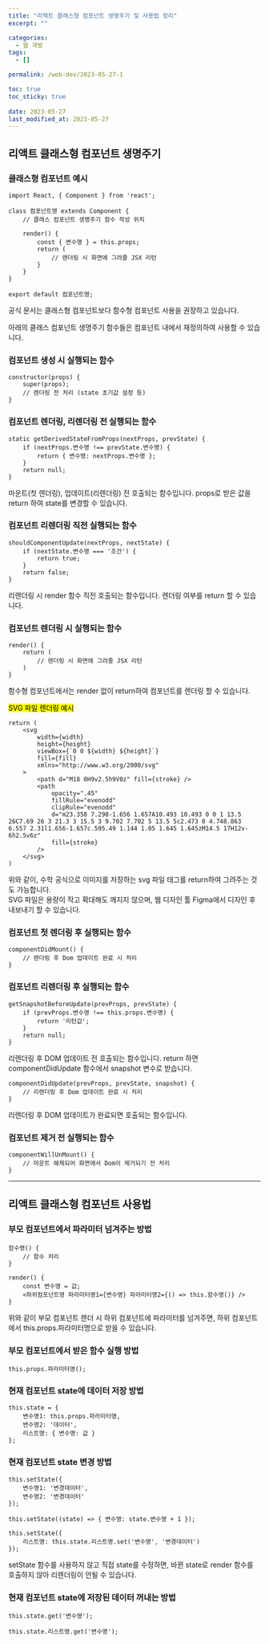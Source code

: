 ```yaml
---
title: "리액트 클래스형 컴포넌트 생명주기 및 사용법 정리"
excerpt: ""

categories:
  - 웹 개발
tags:
  - []

permalink: /web-dev/2023-05-27-1

toc: true
toc_sticky: true
 
date: 2023-05-27
last_modified_at: 2023-05-27
---
```


## 리액트 클래스형 컴포넌트 생명주기

### 클래스형 컴포넌트 예시
```
import React, { Component } from 'react';

class 컴포넌트명 extends Component {
    // 클래스 컴포넌트 생명주기 함수 작성 위치

    render() {
        const { 변수명 } = this.props;
        return (
            // 렌더링 시 화면에 그려줄 JSX 리턴
        }
    }
}

export default 컴포넌트명;
```
공식 문서는 클래스형 컴포넌트보다 함수형 컴포넌트 사용을 권장하고 있습니다.

아래의 클래스 컴포넌트 생명주기 함수들은 컴포넌트 내에서 재정의하여 사용할 수 있습니다.

### 컴포넌트 생성 시 실행되는 함수
```
constructor(props) {
    super(props);
    // 렌더링 전 처리 (state 초기값 설정 등)
}
```

### 컴포넌트 렌더링, 리렌더링 전 실행되는 함수
```
static getDerivedStateFromProps(nextProps, prevState) {
    if (nextProps.변수명 !== prevState.변수명) {
        return { 변수명: nextProps.변수명 };
    }
    return null;
}
```
마운트(첫 렌더링), 업데이트(리렌더링) 전 호출되는 함수입니다. props로 받은 값을 return 하여 state를 변경할 수 있습니다.

### 컴포넌트 리렌더링 직전 실행되는 함수
```
shouldComponentUpdate(nextProps, nextState) {
    if (nextState.변수명 === '조건') {
    	return true;
    }
    return false;
}
```
리렌더링 시 render 함수 직전 호출되는 함수입니다. 렌더링 여부를 return 할 수 있습니다.

### 컴포넌트 렌더링 시 실행되는 함수
```
render() {
    return (
        // 렌더링 시 화면에 그려줄 JSX 리턴
    )
}
```
함수형 컴포넌트에서는 render 없이 return하여 컴포넌트를 렌더링 할 수 있습니다.

<mark>SVG 파일 렌더링 예시</mark>
```
return (
    <svg
        width={width}
        height={height}
        viewBox={`0 0 ${width} ${height}`}
        fill={fill}
        xmlns="http://www.w3.org/2000/svg"
    >
        <path d="M18 0H9v2.5h9V0z" fill={stroke} />
        <path
            opacity=".45"
            fillRule="evenodd"
            clipRule="evenodd"
            d="m23.358 7.298-1.656 1.657A10.493 10.493 0 0 1 13.5 26C7.69 26 3 21.3 3 15.5 3 9.702 7.702 5 13.5 5c2.473 0 4.748.863 6.557 2.31l1.656-1.657c.595.49 1.144 1.05 1.645 1.645zM14.5 17H12v-6h2.5v6z"
            fill={stroke}
        />
    </svg>
)
```
위와 같이, 수학 공식으로 이미지를 저장하는 svg 파일 태그를 return하여 그려주는 것도 가능합니다.  
SVG 파일은 용량이 작고 확대해도 깨지지 않으며, 웹 디자인 툴 Figma에서 디자인 후 내보내기 할 수 있습니다.

### 컴포넌트 첫 렌더링 후 실행되는 함수
```
componentDidMount() {
    // 렌더링 후 Dom 업데이트 완료 시 처리
}
```

### 컴포넌트 리렌더링 후 실행되는 함수
```
getSnapshotBeforeUpdate(prevProps, prevState) {
    if (prevProps.변수명 !== this.props.변수명) {
        return '리턴값';
    }
    return null;
}
```
리렌더링 후 DOM 업데이트 전 호출되는 함수입니다. return 하면 componentDidUpdate 함수에서 snapshot 변수로 받습니다.

```
componentDidUpdate(prevProps, prevState, snapshot) {
    // 리렌더링 후 Dom 업데이트 완료 시 처리
}
```
리렌더링 후 DOM 업데이트가 완료되면 호출되는 함수입니다.

### 컴포넌트 제거 전 실행되는 함수
```
componentWillUnMount() {
    // 마운트 해제되어 화면에서 Dom이 제거되기 전 처리
}
```

---

## 리액트 클래스형 컴포넌트 사용법

### 부모 컴포넌트에서 파라미터 넘겨주는 방법
```
함수명() {
    // 함수 처리
}

render() {
    const 변수명 = 값;
    <하위컴포넌트명 파라미터명1={변수명} 파라미터명2={() => this.함수명()} />
}
```
위와 같이 부모 컴포넌트 렌더 시 하위 컴포넌트에 파라미터를 넘겨주면, 하위 컴포넌트에서 this.props.파라미터명으로 받을 수 있습니다.

### 부모 컴포넌트에서 받은 함수 실행 방법
```
this.props.파라미터명();
```

### 현재 컴포넌트 state에 데이터 저장 방법
```
this.state = {
    변수명1: this.props.파라미터명,
    변수명2: '데이터',
    리스트명: { 변수명: 값 }
};
```

### 현재 컴포넌트 state 변경 방법
```
this.setState({
    변수명1: '변경데이터',
    변수명2: '변경데이터'
});
```
```
this.setState((state) => { 변수명: state.변수명 + 1 });
```
```
this.setState({
    리스트명: this.state.리스트명.set('변수명', '변경데이터')
});
```
setState 함수를 사용하지 않고 직접 state를 수정하면, 바뀐 state로 render 함수를 호출하지 않아 리렌더링이 안될 수 있습니다.

### 현재 컴포넌트 state에 저장된 데이터 꺼내는 방법
```
this.state.get('변수명');
```
```
this.state.리스트명.get('변수명');
```
